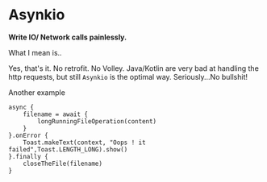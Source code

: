# Asynkio
**Write IO/ Network calls painlessly.**

What I mean is..

[](_media/index_page.kt ':include :type=code kotlin')

Yes, that's it. No retrofit. No Volley. Java/Kotlin are very bad at handling the http requests, but still `Asynkio` is the optimal way. Seriously...No bullshit!

Another example

    async {
        filename = await {
            longRunningFileOperation(content)
        }
    }.onError {
        Toast.makeText(context, "Oops ! it failed",Toast.LENGTH_LONG).show()
    }.finally {
        closeTheFile(filename)
    }


